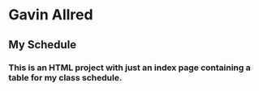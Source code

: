 # Gavin Allred
## My Schedule
### This is an HTML project with just an index page containing a table for my class schedule.